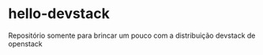 # hello-devstack
Repositório somente para brincar um pouco com a distribuição devstack de openstack
